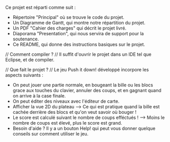 ﻿Ce projet est réparti comme suit : 

- Répertoire "Principal" où se trouve le code du projet.
- Un Diagramme de Gantt, qui montre notre répartition du projet.
- Un PDF "Cahier des charges" qui décrit le projet livré.
- Diaporama "Presentation", qui nous servira de support pour la soutenance.
- Ce README, qui donne des instructions basiques sur le projet.


// Comment compiler ? //
Il suffit d'ouvrir le projet dans un IDE tel que Eclipse, et de compiler.

// Que fait le projet ? //
Le jeu Push it down! développé incorpore les aspects suivants :
* On peut jouer une partie normale, en bougeant la bille ou les blocs grace aux touches du clavier, annuler des coups, et en gagnant quand on arrive à la case finale.
* On peut éditer des niveaux avec l'éditeur de carte.
* Afficher la vue 2D du plateau --> Ce qui est pratique quand la bille est cachée derrière des blocs et qu'on veut savoir où bouger !
* Le score est calculé suivant le nombre de coups efféctués ! --> Moins le nombre de coups est élevé, plus le score est grand.
* Besoin d'aide ? Il y a un bouton Help! qui peut vous donner quelque conseils sur comment utiliser le jeu.


